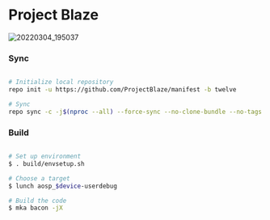 # Project Blaze #
![20220304_195037](https://user-images.githubusercontent.com/87426352/156781124-0dec9231-9d4c-4b66-a8e8-036d1ced5c2e.png)
### Sync ###

```bash

# Initialize local repository
repo init -u https://github.com/ProjectBlaze/manifest -b twelve

# Sync
repo sync -c -j$(nproc --all) --force-sync --no-clone-bundle --no-tags
```

### Build ###

```bash

# Set up environment
$ . build/envsetup.sh

# Choose a target
$ lunch aosp_$device-userdebug

# Build the code
$ mka bacon -jX
```
